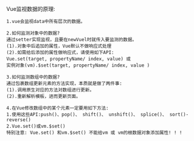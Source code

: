 Vue监视数据的原理:

    1.vue会监视data中所有层次的数据。

    2.如何监测对象中的数据?
    通过setter实现监视，且要在newVuel时就传入要监测的数据。
    (1).对象中后追加的属性，Vue默认不做响应式处理
    (2).如需给后添加的属性做响应式，请使用如下API:
    Vue.set(target, propertyName/ index, value) 或
    实例对象(vm).$set(target, propertyName/ index, value )

    3.如何监测数组中的数据?
    通过包裹数组更新元素的方法实现，本质就是做了两件事:
    (1).调用原生对应的方法对数组进行更新。
    (2).重新解析模板，进而更新页面。

    4.在Vue修改数组中的某个元素一定要用如下方法:
    1.使用这些API:push()、pop()、 shift()、 unshift()、 splice()、 sort()- reverse()
    2.Vue.set()或vm.$set()
    特别注意: Vue.set() 和vm.$set() 不能给vm 或 vm的根数据对象添加属性! ! !